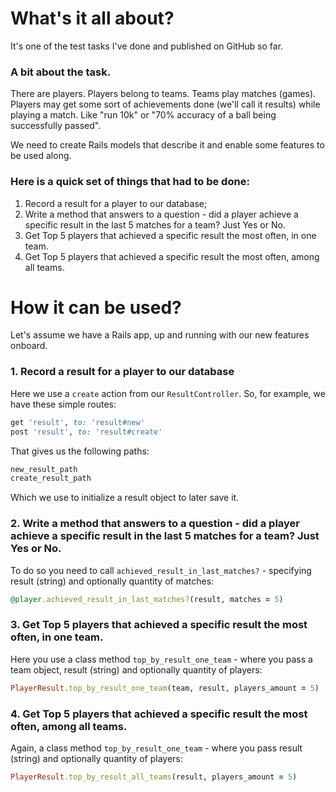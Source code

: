 # What's it all about?
It's one of the test tasks I've done and published on GitHub so far.

### A bit about the task.
There are players. Players belong to teams. Teams play matches (games).
Players may get some sort of achievements done (we'll call it results) while playing a match. Like "run 10k" or "70% accuracy of a ball being successfully passed".

We need to create Rails models that describe it and enable some features to be used along.

### Here is a quick set of things that had to be done:
1. Record a result for a player to our database;
2. Write a method that answers to a question - did a player achieve a specific result in the last 5 matches for a team? Just Yes or No.
3. Get Top 5 players that achieved a specific result the most often, in one team.
4. Get Top 5 players that achieved a specific result the most often, among all teams.

# How it can be used?
Let's assume we have a Rails app, up and running with our new features onboard.

### 1. Record a result for a player to our database

Here we use a `create` action from our `ResultController`.
So, for example, we have these simple routes:
```ruby
get 'result', to: 'result#new'
post 'result', to: 'result#create'
```
That gives us the following paths:
```ruby
new_result_path
create_result_path
```
Which we use to initialize a result object to later save it.

### 2. Write a method that answers to a question - did a player achieve a specific result in the last 5 matches for a team? Just Yes or No.

To do so you need to call `achieved_result_in_last_matches?` - specifying result (string) and optionally quantity of matches:
```ruby
@player.achieved_result_in_last_matches?(result, matches = 5)
```

### 3. Get Top 5 players that achieved a specific result the most often, in one team.
Here you use a class method `top_by_result_one_team` - where you pass a team object, result (string) and optionally quantity of players:
```ruby
PlayerResult.top_by_result_one_team(team, result, players_amount = 5)
```

### 4. Get Top 5 players that achieved a specific result the most often, among all teams.
Again, a class method `top_by_result_one_team` - where you pass result (string) and optionally quantity of players:
```ruby
PlayerResult.top_by_result_all_teams(result, players_amount = 5)
```
